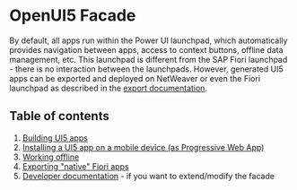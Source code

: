 # OpenUI5 Facade

By default, all apps run within the Power UI launchpad, which automatically provides navigation between apps, access to context buttons, offline data management, etc. This launchpad is different from the SAP Fiori launchpad - there is no interaction between the launchpads. However, generated UI5 apps can be exported and deployed on NetWeaver or even the Fiori launchpad as described in the [export documentation](exporting_fiori_apps/index.md).

## Table of contents

1. [Building UI5 apps](Designing_UI5_apps/index.md)
2. [Installing a UI5 app on a mobile device (as Progressive Web App)](Installing_a_PWA_on_a_mobile_device.md)
3. [Working offline](Using_UI5_apps_offline.md)
2. [Exporting "native" Fiori apps](exporting_fiori_apps/index.md)
3. [Developer documentation](developer_docs/index.md) - if you want to extend/modify the facade